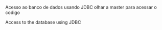 Acesso ao banco de dados usando JDBC
olhar a master para acessar o codigo 

Access to the database using JDBC
